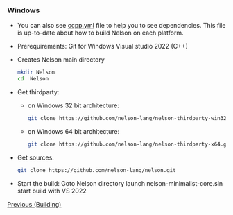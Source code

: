 ### Windows

- You can also see [ccpp.yml](https://github.com/nelson-lang/nelson/blob/master/.github/workflows/ccpp.yml) file to help you to see dependencies. This file is up-to-date about how to build Nelson on each platform.

- Prerequirements:
  Git for Windows
  Visual studio 2022 (C++)

- Creates Nelson main directory
  ```bash
  mkdir Nelson
  cd  Nelson
  ```
- Get thirdparty:
  - on Windows 32 bit architecture:
    ```bash
    git clone https://github.com/nelson-lang/nelson-thirdparty-win32.git
    ```
  - on Windows 64 bit architecture:
    ```bash
    git clone https://github.com/nelson-lang/nelson-thirdparty-x64.git
    ```
- Get sources:
  ```bash
  git clone https://github.com/nelson-lang/nelson.git
  ```
- Start the build:
  Goto Nelson directory
  launch nelson-minimalist-core.sln
  start build with VS 2022

[Previous (Building)](BUILDING.md)
